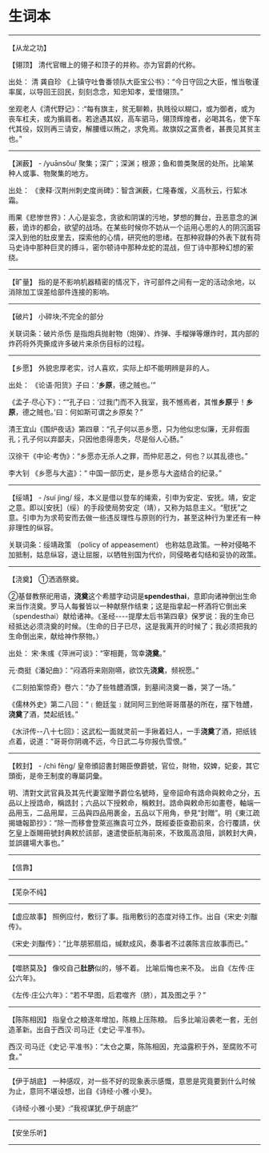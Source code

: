# 生词本

---

【从龙之功】


【翎顶】
清代官帽上的翎子和顶子的并称。亦为官爵的代称。

出处：
清 龚自珍 《上镇守吐鲁番领队大臣宝公书》：“今日守回之大臣，惟当敬谨率属，以导回王回民，刻刻念念，知忠知孝，爱惜翎顶。”

坐观老人《清代野记》：:“每有旗主，贫无聊赖，执贱役以糊口，或为御者，或为丧车杠夫，或为掮肩者。若途遇其奴，高车驷马，翎顶辉煌者，必喝其名，使下车代其役，奴则再三请安，解腰缠以贿之，求免焉。故旗奴之富贵者，甚畏见其贫主也。”

---

【渊薮】 - /yuānsǒu/
聚集；深广；深渊；根源；鱼和兽类聚居的处所。比喻某种人或事、物聚集的地方。

出处：
《隶释·汉荆州刺史度尚碑》：智含渊薮，仁隆春煖，义高秋云，行絜冰霜。

雨果《悲惨世界》：人心是妄念，贪欲和阴谋的污地，梦想的舞台，丑恶意念的渊薮，诡诈的都会，欲望的战场。在某些时候你不妨从一个运用心思的人的阴沉面容深入到他的肚皮里去，探索他的心情，研究他的思绪。在那种寂静的外表下就有荷马史诗中那种巨灵的搏斗，密尔顿诗中那种龙蛇的混战，但丁诗中那种幻想的萦绕。

---

【旷量】 
指的是不影响机器精密的情况下，许可部件之间有一定的活动余地，以消除加工误差给部件连接的影响。

---

【破片】
小碎块;不完全的部分

关联词条：破片杀伤
是指炮兵抛射物（炮弹）、炸弹、手榴弹等爆炸时，其内部的炸药将外壳撕成许多破片来杀伤目标的过程。

---

【乡愿】
外貌忠厚老实，讨人喜欢，实际上却不能明辨是非的人。

出处：
《论语·阳货》子曰：‘**乡原**，德之贼也。’”

《孟子·尽心下》：““孔子曰：‘过我门而不入我室，我不憾焉者，其惟**乡原**乎！**乡原**，德之贼也。’曰：何如斯可谓之乡原矣？”

清王宜山《围炉夜话》第四章：“孔子何以恶乡愿，只为他似忠似廉，无非假面孔；孔子何以弃鄙夫，只因他患得患失，尽是俗人心肠。”

汉徐干《中论·考伪》：“乡愿亦无杀人之罪，而仲尼恶之，何也？以其乱德也。” 

李大钊 《乡愿与大盗》：“ 中国一部历史，是乡愿与大盗结合的纪录。”

---

【绥靖】 - /suí jìng/
绥，本义是借以登车的绳索，引申为安定、安抚。靖，安定之意。即以[安抚]（绥）的手段使局势安定（靖），又称为姑息主义。“慰抚”之意。引申为为求苟安而去做一些违反理性与原则的行为，甚至这种行为里还有一种非理性的纵容。

关联词条：绥靖政策 （policy of appeasement）
也称姑息政策。一种对侵略不加抵制，姑息纵容，退让屈服，以牺牲别国为代价，同侵略者勾结和妥协的政策。

---

【浇奠】
①洒酒祭奠。

②基督教祭祀用语，**浇奠**这个希腊字动词是**spendesthai**，意即向诸神倒出生命来当作浇奠。罗马人每餐皆以一种献祭作结束；这是指拿起一杯酒将它倒出来（spendesthai）献给诸神。《圣经----提摩太后书第四章》保罗说：我的生命已经抵达必须浇奠的时候。（生命的日子已尽，这是我离开的时候了；我必须把我的生命倒出来，献给神作祭物。）

出处：
宋·朱彧《萍洲可谈》：“宰相薨，驾幸**浇奠**。”

元·商挺《潘妃曲》：“闷酒将来刚刚嚥，欲饮先**浇奠**，频祝愿。”

《二刻拍案惊奇》卷六：“办了些牲醴酒馔，到墓间浇奠一番，哭了一场。”

《儒林外史》第二八回：“﹝鲍廷玺﹞就同阿三到他哥哥厝基的所在，摆下牲醴，**浇奠**了酒，焚起纸钱。”

《水浒传--八十七回》：这武松一面就灵前一手揪着妇人，一手**浇奠**了酒，把纸钱点着，说道：“哥哥你阴魂不远，今日武二与你报仇雪恨。”

---

【敕封】 - /chì fēnɡ/
皇帝頒詔書封賜臣僚爵號，官位，財物，奴婢，妃妾，其它頭銜，是帝王制度的專屬詞彙。

明、清對文武官員及其先代妻室贈予爵位名號時，皇帝詔命有誥命與敕命之分，五品以上授誥命，稱誥封；六品以下授敕命，稱敕封。誥命與敕命形如畫卷，軸端一品用玉，二品用犀，三品與四品用裹金，五品以下用角，參見“封贈”。明《東江疏揭塘報節抄》：“除一而移會登萊巡撫袁可立外，既經委臣查勘前來，合行覆請，伏乞皇上亟賜冊號封典敕於該部，速遣使臣航海前來，不致風高浪阻，誤敕封大典，並誤疆場大事也。”

---

【信靠】

---

【芜杂不纯】

---

【虚应故事】
照例应付，敷衍了事。指用敷衍的态度对待工作。出自《宋史·刘黻传》。

《宋史·刘黻传》：“比年朋邪扇焰，缄默成风，奏事者不过袭陈言应故事而已。”

---

【噬脐莫及】
像咬自己**肚脐**似的，够不着。 比喻后悔也来不及。 出自《左传·庄公六年》。

《左传·庄公六年》：“若不早图，后君噬齐（脐），其及图之乎？”

---

【陈陈相因】
指皇仓之粮逐年增加，陈粮上压陈粮。 后多比喻沿袭老一套，无创造革新。出自于西汉·司马迁《史记·平准书》。

西汉·司马迁《史记·平准书》：“太仓之粟，陈陈相因，充溢露积于外，至腐败不可食。”

---

【伊于胡底】
一种感叹，对一些不好的现象表示感慨，意思是究竟要到什么时候为止，意同不堪设想，出自《诗经·小雅·小旻》。

《诗经·小雅·小旻》:“我视谋犹,伊于胡底?”

---

【安坐乐听】

---


